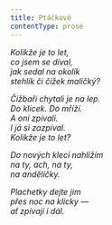 ```yaml
---
title: Ptáčkové
contentType: prose
---
```


<section>

_Kolikže je to let,  
co jsem se díval,  
jak sedal na okolík  
stehlík či čížek maličký?_

</section>

<section>

_Čižbaři chytali je na lep.  
Do klícek. Do mříží.  
A oni zpívali.  
I já si zazpíval.  
Kolikže je to let?_

</section>

<section>

_Do nových klecí nahlížím  
na ty, ach, na ty,  
na andělíčky._

</section>

<section>

_Plachetky dejte jim  
přes noc na klícky —  
ať zpívají i dál._

</section>
